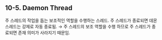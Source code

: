 ## 10-5. Daemon Thread


주 스레드의 작업을 돕는 보조적인 역할을 수행하는 스레드. 주 스레드가 종료되면 데몬 스레드는 강제로 자동 종료됨. → 주 스레드의 보조 역할을 수행 하므로 주 스레드가 종료되면 존재 의미가 사라지기 때문임.